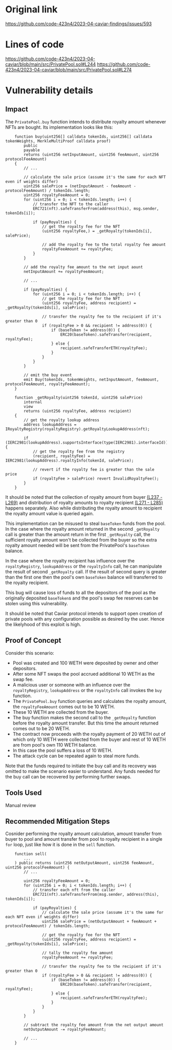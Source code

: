 # Original link
https://github.com/code-423n4/2023-04-caviar-findings/issues/593
# Lines of code

https://github.com/code-423n4/2023-04-caviar/blob/main/src/PrivatePool.sol#L244
https://github.com/code-423n4/2023-04-caviar/blob/main/src/PrivatePool.sol#L274


# Vulnerability details

## Impact
The `PrivatePool.buy` function intends to distribute royalty amount whenever NFTs are bought. Its implementation looks like this:
```solidity
    function buy(uint256[] calldata tokenIds, uint256[] calldata tokenWeights, MerkleMultiProof calldata proof)
        public
        payable
        returns (uint256 netInputAmount, uint256 feeAmount, uint256 protocolFeeAmount)
    {
        // ...

        // calculate the sale price (assume it's the same for each NFT even if weights differ)
        uint256 salePrice = (netInputAmount - feeAmount - protocolFeeAmount) / tokenIds.length;
        uint256 royaltyFeeAmount = 0;
        for (uint256 i = 0; i < tokenIds.length; i++) {
            // transfer the NFT to the caller
            ERC721(nft).safeTransferFrom(address(this), msg.sender, tokenIds[i]);

            if (payRoyalties) {
                // get the royalty fee for the NFT
                (uint256 royaltyFee,) = _getRoyalty(tokenIds[i], salePrice);

                // add the royalty fee to the total royalty fee amount
                royaltyFeeAmount += royaltyFee;
            }
        }

        // add the royalty fee amount to the net input aount
        netInputAmount += royaltyFeeAmount;

        // ...

        if (payRoyalties) {
            for (uint256 i = 0; i < tokenIds.length; i++) {
                // get the royalty fee for the NFT
                (uint256 royaltyFee, address recipient) = _getRoyalty(tokenIds[i], salePrice);

                // transfer the royalty fee to the recipient if it's greater than 0
                if (royaltyFee > 0 && recipient != address(0)) {
                    if (baseToken != address(0)) {
                        ERC20(baseToken).safeTransfer(recipient, royaltyFee);
                    } else {
                        recipient.safeTransferETH(royaltyFee);
                    }
                }
            }
        }

        // emit the buy event
        emit Buy(tokenIds, tokenWeights, netInputAmount, feeAmount, protocolFeeAmount, royaltyFeeAmount);
    }
    
    function _getRoyalty(uint256 tokenId, uint256 salePrice)
        internal
        view
        returns (uint256 royaltyFee, address recipient)
    {
        // get the royalty lookup address
        address lookupAddress = IRoyaltyRegistry(royaltyRegistry).getRoyaltyLookupAddress(nft);

        if (IERC2981(lookupAddress).supportsInterface(type(IERC2981).interfaceId)) {
            // get the royalty fee from the registry
            (recipient, royaltyFee) = IERC2981(lookupAddress).royaltyInfo(tokenId, salePrice);

            // revert if the royalty fee is greater than the sale price
            if (royaltyFee > salePrice) revert InvalidRoyaltyFee();
        }
    }
```

It should be noted that the collection of royalty amount from buyer [(L237 - L269)](https://github.com/code-423n4/2023-04-caviar/blob/main/src/PrivatePool.sol#L237-L269) and distribution of royalty amounts to royalty recipient [(L271 - L285)](https://github.com/code-423n4/2023-04-caviar/blob/main/src/PrivatePool.sol#L271-L285) happens separately. Also while distributing the royalty amount to recipient the royalty amount value is queried again.

This implementation can be misused to steal `baseToken` funds from the pool. In the case where the royalty amount returned in the second `_getRoyalty` call is greater than the amount return in the first `_getRoyalty` call, the sufficient royalty amount won't be collected from the buyer so the extra royalty amount needed will be sent from the PrivatePool's `baseToken` balance.

In the case where the royalty recipient has influence over the `royaltyRegistry`, `lookupAddress` or the `royaltyInfo` call, he can manipulate the result of second `_getRoyalty` call. If the result of second query is greater than the first one then the pool's own `baseToken` balance will transferred to the royalty recipient.

This bug will cause loss of funds to all the depositors of the pool as the originally deposited `baseToken`s and the pool's swap fee reserves can be stolen using this vulnerability. 

It should be noted that Caviar protocol intends to support open creation of private pools with any configuration possible as desired by the user. Hence the likelyhood of this exploit is high.

## Proof of Concept
Consider this scenario:
- Pool was created and 100 WETH were deposited by owner and other depositors.
- After some NFT swaps the pool accrued additional 10 WETH as the swap fee.
- A malicious user or someone with an influence over the `royaltyRegistry`, `lookupAddress` or the `royaltyInfo` call invokes the `buy` function.
- The `PrivatePool.buy` function queries and calculates the royalty amount, the `royaltyFeeAmount` comes out to be 10 WETH.
- These 10 WETH are collected from the buyer.
- The buy function makes the second call to the `_getRoyalty` function before the royalty amount transfer. But this time the amount returned comes out to be 20 WETH.
- The contract now proceeds with the royalty payment of 20 WETH out of which only 10 WETH were collected from the buyer and rest of 10 WETH are from pool's own 110 WETH balance.
- In this case the pool suffers a loss of 10 WETH.
- The attack cycle can be repeated again to steal more funds.

Note that the funds required to initiate the buy call and its recovery was omitted to make the scenario easier to understand. Any funds needed for the buy call can be recovered by performing further swaps.

## Tools Used
Manual review

## Recommended Mitigation Steps
Cosnider performing the royalty amount calculation, amount transfer from buyer to pool and amount transfer from pool to royalty recipient in a single `for` loop, just like how it is done in the `sell` function.
```solidity
    function sell(
        ...
    ) public returns (uint256 netOutputAmount, uint256 feeAmount, uint256 protocolFeeAmount) {
        // ...

        uint256 royaltyFeeAmount = 0;
        for (uint256 i = 0; i < tokenIds.length; i++) {
            // transfer each nft from the caller
            ERC721(nft).safeTransferFrom(msg.sender, address(this), tokenIds[i]);

            if (payRoyalties) {
                // calculate the sale price (assume it's the same for each NFT even if weights differ)
                uint256 salePrice = (netOutputAmount + feeAmount + protocolFeeAmount) / tokenIds.length;

                // get the royalty fee for the NFT
                (uint256 royaltyFee, address recipient) = _getRoyalty(tokenIds[i], salePrice);

                // tally the royalty fee amount
                royaltyFeeAmount += royaltyFee;

                // transfer the royalty fee to the recipient if it's greater than 0
                if (royaltyFee > 0 && recipient != address(0)) {
                    if (baseToken != address(0)) {
                        ERC20(baseToken).safeTransfer(recipient, royaltyFee);
                    } else {
                        recipient.safeTransferETH(royaltyFee);
                    }
                }
            }
        }

        // subtract the royalty fee amount from the net output amount
        netOutputAmount -= royaltyFeeAmount;

        // ...
    }
```
